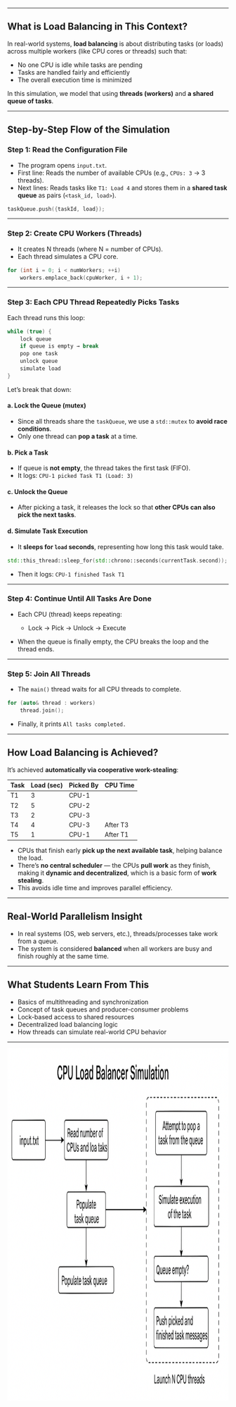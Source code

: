 
---

##  What is Load Balancing in This Context?

In real-world systems, **load balancing** is about distributing tasks (or loads) across multiple workers (like CPU cores or threads) such that:

* No one CPU is idle while tasks are pending
* Tasks are handled fairly and efficiently
* The overall execution time is minimized

In this simulation, we model that using **threads (workers)** and **a shared queue of tasks**.

---

##  Step-by-Step Flow of the Simulation

###  Step 1: Read the Configuration File

* The program opens `input.txt`.
* First line: Reads the number of available CPUs (e.g., `CPUs: 3` → 3 threads).
* Next lines: Reads tasks like `T1: Load 4` and stores them in a **shared task queue** as pairs (`<task_id, load>`).

```cpp
taskQueue.push({taskId, load});
```

---

###  Step 2: Create CPU Workers (Threads)

* It creates N threads (where N = number of CPUs).
* Each thread simulates a CPU core.

```cpp
for (int i = 0; i < numWorkers; ++i)
    workers.emplace_back(cpuWorker, i + 1);
```

---

###  Step 3: Each CPU Thread Repeatedly Picks Tasks

Each thread runs this loop:

```cpp
while (true) {
    lock queue
    if queue is empty → break
    pop one task
    unlock queue
    simulate load
}
```

Let’s break that down:

####  a. Lock the Queue (mutex)

* Since all threads share the `taskQueue`, we use a `std::mutex` to **avoid race conditions**.
* Only one thread can **pop a task** at a time.

####  b. Pick a Task

* If queue is **not empty**, the thread takes the first task (FIFO).
* It logs: `CPU-1 picked Task T1 (Load: 3)`

####  c. Unlock the Queue

* After picking a task, it releases the lock so that **other CPUs can also pick the next tasks**.

####  d. Simulate Task Execution

* It **sleeps for `load` seconds**, representing how long this task would take.

```cpp
std::this_thread::sleep_for(std::chrono::seconds(currentTask.second));
```

* Then it logs: `CPU-1 finished Task T1`

---

###  Step 4: Continue Until All Tasks Are Done

* Each CPU (thread) keeps repeating:

  * Lock → Pick → Unlock → Execute
* When the queue is finally empty, the CPU breaks the loop and the thread ends.

---

###  Step 5: Join All Threads

* The `main()` thread waits for all CPU threads to complete.

```cpp
for (auto& thread : workers)
    thread.join();
```

* Finally, it prints `All tasks completed.`

---

##  How Load Balancing is Achieved?

It’s achieved **automatically via cooperative work-stealing**:

| Task | Load (sec) | Picked By | CPU Time |
| ---- | ---------- | --------- | -------- |
| T1   | 3          | CPU-1     |          |
| T2   | 5          | CPU-2     |          |
| T3   | 2          | CPU-3     |          |
| T4   | 4          | CPU-3     | After T3 |
| T5   | 1          | CPU-1     | After T1 |

* CPUs that finish early **pick up the next available task**, helping balance the load.
* There’s **no central scheduler** — the CPUs **pull work** as they finish, making it **dynamic and decentralized**, which is a basic form of **work stealing**.
* This avoids idle time and improves parallel efficiency.

---

##  Real-World Parallelism Insight

* In real systems (OS, web servers, etc.), threads/processes take work from a queue.
* The system is considered **balanced** when all workers are busy and finish roughly at the same time.

---

##  What Students Learn From This

* Basics of multithreading and synchronization
* Concept of task queues and producer-consumer problems
* Lock-based access to shared resources
* Decentralized load balancing logic
* How threads can simulate real-world CPU behavior

---


<img src="cpuLoadBal.png" alt="CPU Load Balancer" width="600" height="800">
